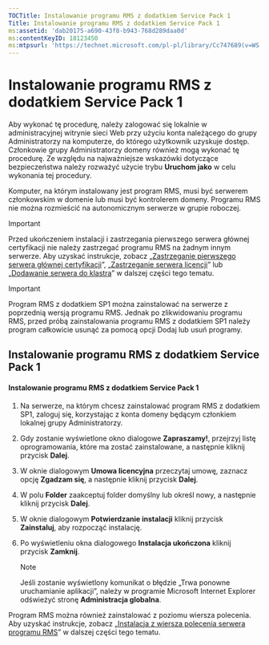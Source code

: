 ```yaml
---
TOCTitle: Instalowanie programu RMS z dodatkiem Service Pack 1
Title: Instalowanie programu RMS z dodatkiem Service Pack 1
ms:assetid: 'dab20175-a690-43f8-b943-768d289daa0d'
ms:contentKeyID: 18123450
ms:mtpsurl: 'https://technet.microsoft.com/pl-pl/library/Cc747689(v=WS.10)'
---
```


Instalowanie programu RMS z dodatkiem Service Pack 1
====================================================

Aby wykonać tę procedurę, należy zalogować się lokalnie w administracyjnej witrynie sieci Web przy użyciu konta należącego do grupy Administratorzy na komputerze, do którego użytkownik uzyskuje dostęp. Członkowie grupy Administratorzy domeny również mogą wykonać tę procedurę. Ze względu na najważniejsze wskazówki dotyczące bezpieczeństwa należy rozważyć użycie trybu **Uruchom jako** w celu wykonania tej procedury.

Komputer, na którym instalowany jest program RMS, musi być serwerem członkowskim w domenie lub musi być kontrolerem domeny. Programu RMS nie można rozmieścić na autonomicznym serwerze w grupie roboczej.

> [!Important]  
> Przed ukończeniem instalacji i zastrzegania pierwszego serwera głównej certyfikacji nie należy zastrzegać programu RMS na żadnym innym serwerze. Aby uzyskać instrukcje, zobacz „[Zastrzeganie pierwszego serwera głównej certyfikacji](https://technet.microsoft.com/debc42f3-74ff-4c99-b7a4-4921fccdabc2)”, „[Zastrzeganie serwera licencji](https://technet.microsoft.com/4d67b898-0ba9-4eef-ab7d-ee0ca55a688e)” lub „[Dodawanie serwera do klastra](https://technet.microsoft.com/db635238-5528-4bec-9cc6-8244e2b3d733)” w dalszej części tego tematu. 

> [!Important]  
> Program RMS z dodatkiem SP1 można zainstalować na serwerze z poprzednią wersją programu RMS. Jednak po zlikwidowaniu programu RMS, przed próbą zainstalowania programu RMS z dodatkiem SP1 należy program całkowicie usunąć za pomocą opcji Dodaj lub usuń programy. 

Instalowanie programu RMS z dodatkiem Service Pack 1
----------------------------------------------------

#### Instalowanie programu RMS z dodatkiem Service Pack 1

1.  Na serwerze, na którym chcesz zainstalować program RMS z dodatkiem SP1, zaloguj się, korzystając z konta domeny będącym członkiem lokalnej grupy Administratorzy.

2.  Gdy zostanie wyświetlone okno dialogowe **Zapraszamy!**, przejrzyj listę oprogramowania, które ma zostać zainstalowane, a następnie kliknij przycisk **Dalej**.

3.  W oknie dialogowym **Umowa licencyjna** przeczytaj umowę, zaznacz opcję **Zgadzam się**, a następnie kliknij przycisk **Dalej**.

4.  W polu **Folder** zaakceptuj folder domyślny lub określ nowy, a następnie kliknij przycisk **Dalej**.

5.  W oknie dialogowym **Potwierdzanie instalacji** kliknij przycisk **Zainstaluj**, aby rozpocząć instalację.

6.  Po wyświetleniu okna dialogowego **Instalacja ukończona** kliknij przycisk **Zamknij**.

    > [!note]  
    > Jeśli zostanie wyświetlony komunikat o błędzie „Trwa ponowne uruchamianie aplikacji”, należy w programie Microsoft Internet Explorer odświeżyć stronę **Administracja globalna**. 

Program RMS można również zainstalować z poziomu wiersza polecenia. Aby uzyskać instrukcje, zobacz „[Instalacja z wiersza polecenia serwera programu RMS](https://technet.microsoft.com/b55b1e2a-dd14-4168-a37f-9cdedbec660b)” w dalszej części tego tematu.
